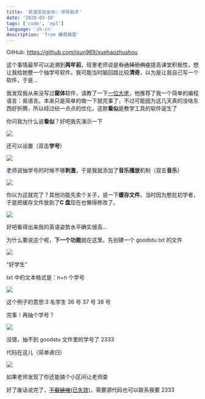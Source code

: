 ```yaml
---
title: '易语言处女作: 学号助手'
date: '2020-03-10'
tags: ['code', 'epl']
language: 'zh-cn'
description: 'from 螓首蛾眉'
---
```


GitHub: <https://github.com/jsun969/xuehaozhushou>

这个事情最早可以追溯到**两年前**，班里老师说是~~有选择恐惧症~~提高课堂积极性，想让我给她整一个抽学号软件。我可能当时脑回路比较**清奇**，以为是让我自己写一个软件，于是...

我发现我从来没写过**窗体**软件，请教了一下[一位大佬](http://ltlec.cn)，他推荐了我一个简单的编程语言：易语言。本来只是简单的做一下就完事了，不过可能因为这几天真的没啥东西好折腾，所以经过~~亿~~一点点的优化，这款**看似**是教学工具的软件诞生了

你问我为什么说**看似**？好吧我先演示一下

![](/blog/yi-yu-yan-chu-nv-zuo-xue-hao-zhu-shou/01.gif)

还可以设置（双击**学号**）

![](/blog/yi-yu-yan-chu-nv-zuo-xue-hao-zhu-shou/02.gif)

老师说抽学号的时候不够**刺激**，于是我就添加了**音乐播放**机制（双击**音乐**）

![](/blog/yi-yu-yan-chu-nv-zuo-xue-hao-zhu-shou/03.gif)

你以为这就完了？其他功能先卖个关子，说一下**缓存文件**。当时因为憨批初学者，于是把缓存文件放到了**C 盘**现在也懒得修改了。

![](/blog/yi-yu-yan-chu-nv-zuo-xue-hao-zhu-shou/Snipaste_2020-03-10_16-33-36.png)

好吧看得出来我的英语姿势水平确实很高...

为什么要说这个呢，**下一个功能**就在这里。先创建一个 goodstu.txt 的文件

![](/blog/yi-yu-yan-chu-nv-zuo-xue-hao-zhu-shou/Snipaste_2020-03-10_16-39-14-1.png)

"好学生"

txt 中的文本格式是：n+n 个学号

![](/blog/yi-yu-yan-chu-nv-zuo-xue-hao-zhu-shou/Snipaste_2020-03-10_16-43-17.png)

这个例子的意思:3 名学生 36 号 37 号 38 号

完事！再抽个学号？

![](/blog/yi-yu-yan-chu-nv-zuo-xue-hao-zhu-shou/04.gif)

没错，抽不到 goodstu 文件里的学号了 2333

代码在这儿（简单递归）

![](/blog/yi-yu-yan-chu-nv-zuo-xue-hao-zhu-shou/Snipaste_2020-03-10_16-55-21.png)

如果老师发现了你还能搞个小区间让老师查

好了废话说完了，[~~下载链接~~(已失效)](https://www.lanzous.com/ia4a8yb)，需要源代码也可以联系我要 2333
